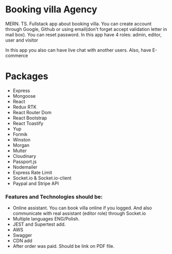 # Booking villa Agency

MERN. TS. Fullstack app about booking villa. You can create account through Google, Github or using email(don't forget accept validation letter in mail box). You can reset password. In this app have 4 roles: admin, editor, user and visitor

In this app you also can have live chat with another users. 
Also, have E-commerce 

# Packages 


- Express 
- Mongoose
- React
- Redux RTK
- React Router Dom
- React Bootstrap
- React Toastify
- Yup
- Formik
- Winston
- Morgan
- Multer
- Cloudinary 
- Passport.js
- Nodemailer
- Express Rate Limit
- Socket.io & Socket.io-client
- Paypal and Stripe API


### Features and Technologies should be:
- Online assistant. You can book villa online if you logged. And also communicate with real assistant (editor role) through  Socket.io
- Multiple languages ENG/Polish.
- JEST and Supertest add.
- AWS
- Swagger
- CDN add
- After order was paid. Should be link on PDF file. 

## 